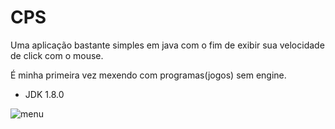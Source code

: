 # CPS
<p>Uma aplicação bastante simples em java com o fim de exibir sua velocidade de click com o mouse.</p>
<p>É minha primeira vez mexendo com programas(jogos) sem engine.</p>

-   JDK 1.8.0

![menu](https://user-images.githubusercontent.com/68911691/118169984-f6962700-b3ff-11eb-9fd7-cc7198c1464a.png)
